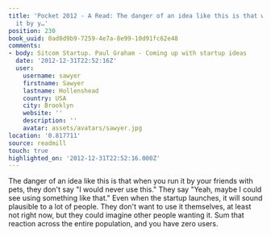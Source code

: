 ```yaml
---
title: 'Pocket 2012 - A Read: The danger of an idea like this is that when you run
  it by y…'
position: 230
book_uuid: 0ad0d9b9-7259-4e7a-8e99-10d91fc62e48
comments:
- body: Sitcom Startup. Paul Graham - Coming up with startup ideas
  date: '2012-12-31T22:52:16Z'
  user:
    username: sawyer
    firstname: Sawyer
    lastname: Hollenshead
    country: USA
    city: Brooklyn
    website: ''
    description: ''
    avatar: assets/avatars/sawyer.jpg
location: '0.817711'
source: readmill
touch: true
highlighted_on: '2012-12-31T22:52:16.000Z'
---
```


The danger of an idea like this is that when you run it by your friends with pets, they don't say "I would never use this." They say "Yeah, maybe I could see using something like that." Even when the startup launches, it will sound plausible to a lot of people. They don't want to use it themselves, at least not right now, but they could imagine other people wanting it. Sum that reaction across the entire population, and you have zero users.